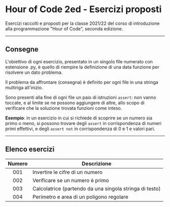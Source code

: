 # Hour of Code 2ed - Esercizi proposti

Esercizi raccolti e proposti per la classe 2021/22 del corso di introduzione alla programmazione "Hour of Code", seconda edizione.

---

## Consegne

L'obiettivo di ogni esercizio, presentato in un singolo file numerato con estensione .py, è quello di riempire la definizione di una data funzione per risolvere un dato problema.

Il problema da affrontare (consegna) è definito per ogni file in una stringa multiriga all'inizio.

Sono presenti alla fine di ogni file un paio di istruzioni `assert`: non vanno toccate, e al limite se ne possono aggiungere di altre, allo scopo di verificare che la soluzione trovata funzioni come inteso.

**Esempio**: in un esercizio in cui si richiede di scoprire se un numero sia primo o meno, si possono trovare degli `assert` in corrispondenza di numeri primi effettivi, e degli `assert not` in corrispondenza di 0 e 1 e valori pari.

---

## Elenco esercizi

| Numero | Descrizione |
| :---: | --- |
| 001 | Invertire le cifre di un numero |
| 002 | Verificare se un numero è primo |
| 003 | Calcolatrice (partendo da una singola stringa di testo) |
| 004 | Perimetro e area di un poligono regolare |
